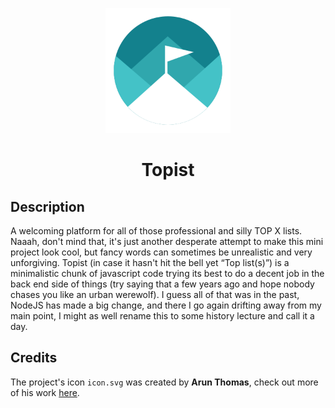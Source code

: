 <p align="center">
    <img src="public/img/logo.svg" width="200">
</p>
<h1 align="center">Topist</h1>

## Description
A welcoming platform for all of those professional and silly TOP X lists. Naaah, don't mind that, it's just another desperate attempt to make this mini project look cool, but fancy words can sometimes be unrealistic and very unforgiving.
Topist (in case it hasn't hit the bell yet “Top list(s)”) is a minimalistic chunk of javascript code trying its best to do a decent job in the back end side of things (try saying that a few years ago and hope nobody chases you like an urban werewolf). I guess all of that was in the past, NodeJS has made a big change, and there I go again drifting away from my main point, I might as well rename this to some history lecture and call it a day.

## Credits
The project's icon `icon.svg` was created by **Arun Thomas**, check out more of his work [here](https://www.iconfinder.com/arunxthomas).